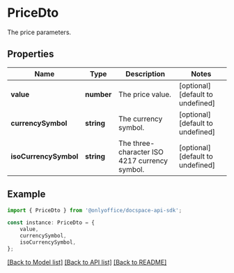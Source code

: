 # PriceDto

The price parameters.

## Properties

Name | Type | Description | Notes
------------ | ------------- | ------------- | -------------
**value** | **number** | The price value. | [optional] [default to undefined]
**currencySymbol** | **string** | The currency symbol. | [optional] [default to undefined]
**isoCurrencySymbol** | **string** | The three-character ISO 4217 currency symbol. | [optional] [default to undefined]

## Example

```typescript
import { PriceDto } from '@onlyoffice/docspace-api-sdk';

const instance: PriceDto = {
    value,
    currencySymbol,
    isoCurrencySymbol,
};
```

[[Back to Model list]](../README.md#documentation-for-models) [[Back to API list]](../README.md#documentation-for-api-endpoints) [[Back to README]](../README.md)
